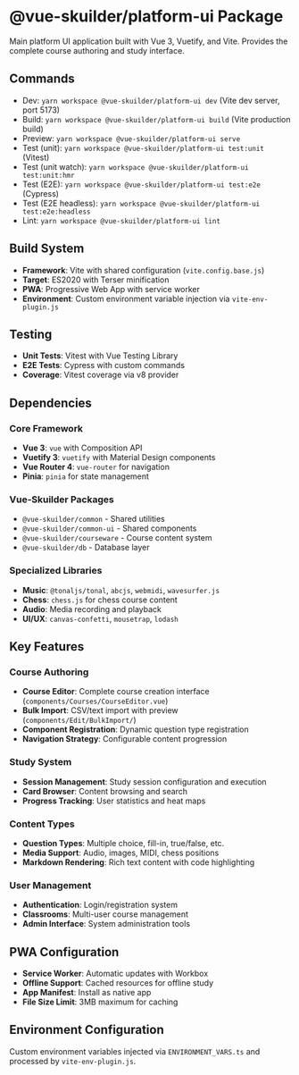 # @vue-skuilder/platform-ui Package

Main platform UI application built with Vue 3, Vuetify, and Vite. Provides the complete course authoring and study interface.

## Commands
- Dev: `yarn workspace @vue-skuilder/platform-ui dev` (Vite dev server, port 5173)
- Build: `yarn workspace @vue-skuilder/platform-ui build` (Vite production build)
- Preview: `yarn workspace @vue-skuilder/platform-ui serve`
- Test (unit): `yarn workspace @vue-skuilder/platform-ui test:unit` (Vitest)
- Test (unit watch): `yarn workspace @vue-skuilder/platform-ui test:unit:hmr`
- Test (E2E): `yarn workspace @vue-skuilder/platform-ui test:e2e` (Cypress)
- Test (E2E headless): `yarn workspace @vue-skuilder/platform-ui test:e2e:headless`
- Lint: `yarn workspace @vue-skuilder/platform-ui lint`

## Build System
- **Framework**: Vite with shared configuration (`vite.config.base.js`)
- **Target**: ES2020 with Terser minification
- **PWA**: Progressive Web App with service worker
- **Environment**: Custom environment variable injection via `vite-env-plugin.js`

## Testing
- **Unit Tests**: Vitest with Vue Testing Library
- **E2E Tests**: Cypress with custom commands
- **Coverage**: Vitest coverage via v8 provider

## Dependencies

### Core Framework
- **Vue 3**: `vue` with Composition API
- **Vuetify 3**: `vuetify` with Material Design components
- **Vue Router 4**: `vue-router` for navigation
- **Pinia**: `pinia` for state management

### Vue-Skuilder Packages
- `@vue-skuilder/common` - Shared utilities
- `@vue-skuilder/common-ui` - Shared components
- `@vue-skuilder/courseware` - Course content system
- `@vue-skuilder/db` - Database layer

### Specialized Libraries
- **Music**: `@tonaljs/tonal`, `abcjs`, `webmidi`, `wavesurfer.js`
- **Chess**: `chess.js` for chess course content
- **Audio**: Media recording and playback
- **UI/UX**: `canvas-confetti`, `mousetrap`, `lodash`

## Key Features

### Course Authoring
- **Course Editor**: Complete course creation interface (`components/Courses/CourseEditor.vue`)
- **Bulk Import**: CSV/text import with preview (`components/Edit/BulkImport/`)
- **Component Registration**: Dynamic question type registration
- **Navigation Strategy**: Configurable content progression

### Study System
- **Session Management**: Study session configuration and execution
- **Card Browser**: Content browsing and search
- **Progress Tracking**: User statistics and heat maps

### Content Types
- **Question Types**: Multiple choice, fill-in, true/false, etc.
- **Media Support**: Audio, images, MIDI, chess positions
- **Markdown Rendering**: Rich text content with code highlighting

### User Management
- **Authentication**: Login/registration system
- **Classrooms**: Multi-user course management
- **Admin Interface**: System administration tools

## PWA Configuration
- **Service Worker**: Automatic updates with Workbox
- **Offline Support**: Cached resources for offline study
- **App Manifest**: Install as native app
- **File Size Limit**: 3MB maximum for caching

## Environment Configuration
Custom environment variables injected via `ENVIRONMENT_VARS.ts` and processed by `vite-env-plugin.js`.
